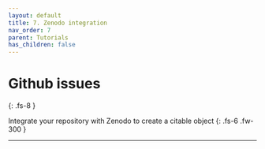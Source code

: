 ```yaml
---
layout: default
title: 7. Zenodo integration
nav_order: 7
parent: Tutorials
has_children: false
---
```



# Github issues
{: .fs-8 }

Integrate your repository with Zenodo to create a citable object
{: .fs-6 .fw-300 }

---
